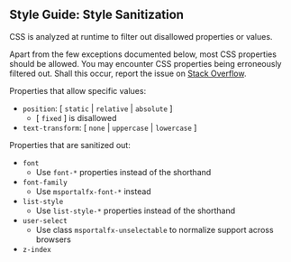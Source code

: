 ## Style Guide: Style Sanitization

CSS is analyzed at runtime to filter out disallowed properties or values.

Apart from the few exceptions documented below, most CSS properties should be allowed. You may encounter CSS properties being erroneously filtered out. Shall this occur, report the issue on [Stack Overflow](https://stackoverflow.microsoft.com/).

Properties that allow specific values:

* `position`: [ `static` | `relative` | `absolute` ]
    * [ `fixed` ] is disallowed
* `text-transform`: [ `none` | `uppercase` | `lowercase` ]

Properties that are sanitized out:

* `font`
    * Use `font-*` properties instead of the shorthand
* `font-family`
    * Use `msportalfx-font-*` instead
* `list-style`
    * Use `list-style-*` properties instead of the shorthand
* `user-select`
    * Use class `msportalfx-unselectable` to normalize support across browsers
* `z-index`
